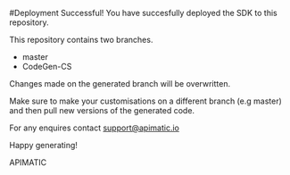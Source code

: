 
#Deployment Successful!
You have succesfully deployed the SDK to this repository.

This repository contains two branches. 
* master
* CodeGen-CS

Changes made on the generated branch will be overwritten.

Make sure to make your customisations on a different branch (e.g master) and then pull new versions of the generated code.

For any enquires contact support@apimatic.io

Happy generating!

APIMATIC

